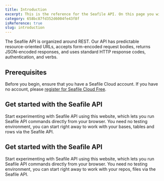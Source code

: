 ```yaml
---
title: Introduction
excerpt: This is the reference for the Seafile API. On this page you will find everything you need to use the Seafile API.
category: 658bc87fd352d6004fe43f8f
isReference: true
slug: introduction
---
```


The Seafile API is organized around REST. Our API has predictable resource-oriented URLs, accepts form-encoded request bodies, returns JSON-encoded responses, and uses standard HTTP response codes, authentication, and verbs.

## Prerequisites

Before you begin, ensure that you have a Seafile Cloud account. If you have no account, please [register for Seafile Cloud Free](https://cloud.seafile.com/).

## Get started with the Seafile API

Start experimenting with Seafile API using this website, which lets you run Seafile API commands directly from your browser. You need no testing environment, you can start right away to work with your bases, tables and rows via the Seafile API.

## Get started with the Seafile API

Start experimenting with Seafile API using this website, which lets you run Seafile API commands directly from your browser. You need no testing environment, you can start right away to work with your repos, files via the Seafile API.
